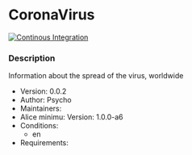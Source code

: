 # CoronaVirus

[![Continous Integration](https://gitlab.com/project-alice-assistant/skills/skill_CoronaVirus/badges/master/pipeline.svg)](https://gitlab.com/project-alice-assistant/skills/skill_GarageDoorControl/pipelines/latest)

### Description
Information about the spread of the virus, worldwide

- Version: 0.0.2
- Author: Psycho
- Maintainers:
- Alice minimu: Version: 1.0.0-a6
- Conditions:
  - en
- Requirements:

